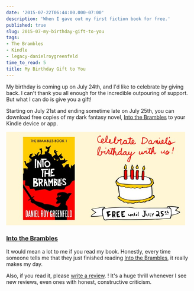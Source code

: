 ```yaml
---
date: '2015-07-22T06:44:00.000-07:00'
description: 'When I gave out my first fiction book for free.'
published: true
slug: 2015-07-my-birthday-gift-to-you
tags:
- The Brambles
- Kindle
- legacy-danielroygreenfeld
time_to_read: 5
title: My Birthday Gift to You
---
```


My birthday is coming up on July 24th, and I'd like to celebrate by giving back. I can't thank you all enough for the incredible outpouring of support. But what I can do is give you a gift!

Starting on July 21st and ending sometime late on July 25th, you can download free copies of my dark fantasy novel, [Into the Brambles](https://mybook.to/itb) to your Kindle device or app.

![](/public/images/into-the-brambles-free-on-birthday-484x252.jpg)

### [Into the Brambles](https://mybook.to/itb)

It would mean a lot to me if you read my book. Honestly, every time someone tells me that they just finished reading [Into the Brambles](https://mybook.to/itb), it really makes my day.

Also, if you read it, please [write a review](https://www.amazon.com/review/create-review?ie=UTF8&asin=B00VC5UQHO&channel=detail-glance&nodeID=133140011&ref_=cm_cr_dp_wrt_summary&store=digital-text#). ! It's a huge thrill whenever I see new reviews, even ones with honest, constructive criticism.